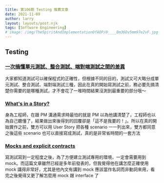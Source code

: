 ```yaml
---
title: 第106期 Testing 推薦文章
date: 2021-11-09
author: larry
layout: layouts/post.njk
tags: [Software Engineering]
# image: /img/TheSpiritAndImplementationOfAOP/0____Bm36Dv5mm97e2vF.jpg
---
```


## Testing
<!-- summary -->
### [一次搞懂單元測試、整合測試、端對端測試之間的差異](https://blog.miniasp.com/post/2019/02/18/Unit-testing-Integration-testing-e2e-testing)

大家都知道測試可以確保程式的正確性，但根據不同的目的，測試又可大略分成單元測試、整合測試、端對端測試三種，因此在真的開始寫測試之前，務必要先搞清楚你需要的是哪種測試，才不會花了一堆時間結果沒測到最重要的部分哦～
<!-- summary -->
### [What's in a Story?](https://dannorth.net/whats-in-a-story/)

身為工程師，在跟 PM 溝通需求時最怕的就是 PM 以為他講清楚了，工程師也以為自己聽懂了，結果做出來後得到的回覆卻是「這不是我要的！」。所以在真的開始實作之前，雙方可以用 User Story 把各種 scenario 一一列出來，雙方都同意之後這些 scenario 也可以直接寫成測試，真的是非常省時間的一套方法

### [Mocks and explicit contracts](http://blog.plataformatec.com.br/2015/10/mocks-and-explicit-contracts/)

寫測試寫到一定程度之後，為了方便建立測試專用的環境，一定會需要用到 mock。而這篇文章雖然已經是多年前發表的，但我覺得他在講怎麼正確使用 mock 講得非常好，尤其是他內文有講到 mock 應該當作名詞而非動詞來用，看完之後覺得又更了解怎麼用 mock 跟 interface 了